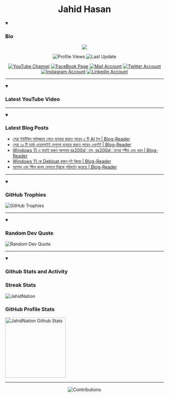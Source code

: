 <h1 align="center">Jahid Hasan</h1>

<details open>
 <summary><h3>Bio</h3></summary>
<p align="center">
<img src="https://readme-typing-svg.demolab.com/?lines=Every+day%2C+learn+something+new.;Make+mistakes%2C+learn+from+them.;Work+hard%2C+stay+humble%2C+succeed.;Dream+big%2C+take+action%2C+succeed.;Small+steps+lead+to+big+leaps.;Take+action%2C+make+things+happen.&font=Fira%20Code&center=true&width=440&height=45&color=808080&vCenter=true&pause=1000&size=22" />
</p>

<p align="center">
<img alt="Profile Views" title="Profile Views" src="https://komarev.com/ghpvc/?username=jahidnation&style=for-the-badge&color=29bf12"/>
  <img alt="Last Update" title="Last Update" src="https://img.shields.io/github/last-commit/jahidnation/jahidnation?logo=markdown&label=LAST+UPDATE&color=29bf12&style=for-the-badge"/>
</p>
<p align="center">
      <a href="https://youtube.com/@jahidnation">
         <img alt="YouTube Channel" title="YouTube Channel" src="https://img.shields.io/badge/YouTube-%23FF0000.svg?logo=YouTube&logoColor=white"/></a> 
      <a href="https://facebook.com/jahidnation">
         <img alt="FaceBook Page" title="FaceBook Page" src="https://img.shields.io/badge/FaceBook-%234267B2.svg?logo=FaceBook&logoColor=white"/></a>
      <a href="mailto:mail@jahid.eu.org">
         <img alt="Mail Account" title="Mail Account" src="https://img.shields.io/badge/Mail-%23c71610.svg?logo=Gmail&logoColor=white"/></a>
      <a href="https://twitter.com/jahidnation">
         <img alt="Twitter Account" title="Twitter Account" src="https://img.shields.io/badge/Twitter-%231DA1F2.svg?logo=Twitter&logoColor=white"/></a>
      <a href="https://instagram.com/jahidnation">
         <img alt="Instagram Account" title="Instagram Account" src="https://img.shields.io/badge/Instagram-%23E4405F.svg?logo=Instagram&logoColor=white"/></a>
      <a href="https://linkedin.com/in/jahidnation">
         <img alt="Linkedin Account" title="Linkedin Account" src="https://img.shields.io/badge/Linkedin-%230072b1.svg?logo=Linkedin&logoColor=white"/></a>
</p>

---
</details>

<details open>
 <summary><h3>Latest YouTube Video</h3></summary>

<!-- BEGIN VID -->

<!-- END VID -->

---

</details>

<details open>
 <summary><h3>Latest Blog Posts</h3></summary>

<!-- BLOG-POST-LIST:START -->
- [সেরা ইউটিউব অভিজ্ঞতা পেতে ব্যবহার করতে পারেন ৫ টি AI টুল | Blog-Reader](https://dev-blog-reader.pantheonsite.io/2024/10/17/%e0%a6%b8%e0%a7%87%e0%a6%b0%e0%a6%be-%e0%a6%87%e0%a6%89%e0%a6%9f%e0%a6%bf%e0%a6%89%e0%a6%ac-%e0%a6%85%e0%a6%ad%e0%a6%bf%e0%a6%9c%e0%a7%8d%e0%a6%9e%e0%a6%a4%e0%a6%be-%e0%a6%aa%e0%a7%87%e0%a6%a4/)
- [সেরা ১৫ টি ডার্ক ওয়েবসাইট যেগুলো ব্যবহার করতে পারেন এখনই! | Blog-Reader](https://dev-blog-reader.pantheonsite.io/2024/10/17/%e0%a6%b8%e0%a7%87%e0%a6%b0%e0%a6%be-%e0%a7%a7%e0%a7%ab-%e0%a6%9f%e0%a6%bf-%e0%a6%a1%e0%a6%be%e0%a6%b0%e0%a7%8d%e0%a6%95-%e0%a6%93%e0%a6%af%e0%a6%bc%e0%a7%87%e0%a6%ac%e0%a6%b8%e0%a6%be%e0%a6%87/)
- [Windows 11 এ যাচাই করুন আপনার রx200d্যাম, রx200d্যামের স্পীড এবং ধরন | Blog-Reader](https://dev-blog-reader.pantheonsite.io/2024/10/17/windows-11-%e0%a6%8f-%e0%a6%af%e0%a6%be%e0%a6%9a%e0%a6%be%e0%a6%87-%e0%a6%95%e0%a6%b0%e0%a7%81%e0%a6%a8-%e0%a6%86%e0%a6%aa%e0%a6%a8%e0%a6%be%e0%a6%b0-%e0%a6%b0x200d%e0%a7%8d%e0%a6%af%e0%a6%be%e0%a6%ae/)
- [Windows 11 কে Debloat করুন দুই ক্লিকে | Blog-Reader](https://dev-blog-reader.pantheonsite.io/2024/10/16/windows-11-%e0%a6%95%e0%a7%87-debloat-%e0%a6%95%e0%a6%b0%e0%a7%81%e0%a6%a8-%e0%a6%a6%e0%a7%81%e0%a6%87-%e0%a6%95%e0%a7%8d%e0%a6%b2%e0%a6%bf%e0%a6%95%e0%a7%87-blog-reader/)
- [অ্যাপল এবং স্টিভ জবস যেভাবে বিশ্বকে পরিবর্তন করেছে | Blog-Reader](https://dev-blog-reader.pantheonsite.io/2024/10/16/%e0%a6%85%e0%a7%8d%e0%a6%af%e0%a6%be%e0%a6%aa%e0%a6%b2-%e0%a6%8f%e0%a6%ac%e0%a6%82-%e0%a6%b8%e0%a7%8d%e0%a6%9f%e0%a6%bf%e0%a6%ad-%e0%a6%9c%e0%a6%ac%e0%a6%b8-%e0%a6%af%e0%a7%87%e0%a6%ad%e0%a6%be/)
<!-- BLOG-POST-LIST:END -->

---

</details>

<details open>
 <summary><h3>GitHub Trophies</h3></summary>

<img alt="GitHub Trophies" title="GitHub Trophies" src="https://github-profile-trophy.vercel.app/?username=jahidnation&column=8&theme=gruvbox&no-frame=true"/>

---

</details>

<details open>
 <summary><h3>Random Dev Quote</h3></summary>

<img alt="Random Dev Quote" title="Random Dev Quote" src="https://quotes-github-readme.vercel.app/api?type=horizontal&theme=radical"/>

---

</details>

<details open> 
  <summary><h3>Github Stats and Activity</h3></summary>

  <h3>Streak Stats</h3>

  <p>
      <img title="Streak Stats" alt=JahidNation Streak" src="https://streak-stats.demolab.com/?user=jahidnation&theme=monokai-metallian&hide_border=true"/>
  </p>

  <h3>GitHub Profile Stats</h3>
  <p>
  <img alt="JahidNation Github Stats" src="https://denvercoder1-github-readme-stats.vercel.app/api/?username=jahidnation&show_icons=true&include_all_commits=true&count_private=true&theme=react&hide_border=true&bg_color=1F222E&title_color=F85D7F&icon_color=F8D866" height="192px"/>
  </p>

---

<p align="center">
<img alt="Contributions" title="Contributions" src="https://github.com/jahidnation/jahidnation/blob/contributions/snake.svg"/>
</p>
